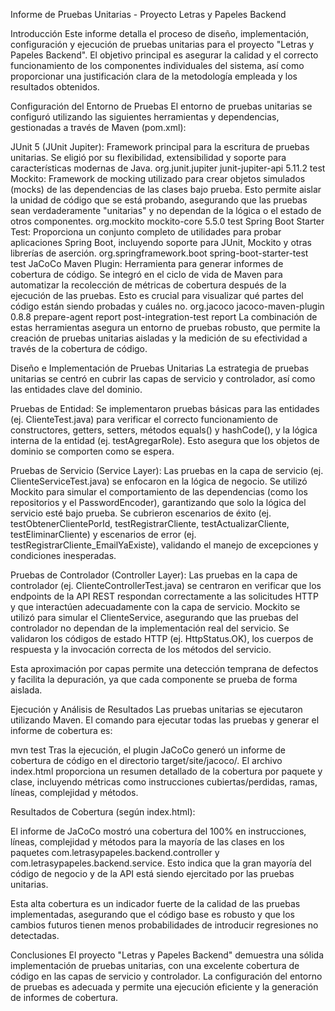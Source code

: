 Informe de Pruebas Unitarias - Proyecto Letras y Papeles Backend

Introducción
Este informe detalla el proceso de diseño, implementación, configuración y ejecución de pruebas unitarias para el proyecto "Letras y Papeles Backend". El objetivo principal es asegurar la calidad y el correcto funcionamiento de los componentes individuales del sistema, así como proporcionar una justificación clara de la metodología empleada y los resultados obtenidos.

Configuración del Entorno de Pruebas
El entorno de pruebas unitarias se configuró utilizando las siguientes herramientas y dependencias, gestionadas a través de Maven (pom.xml):

JUnit 5 (JUnit Jupiter): Framework principal para la escritura de pruebas unitarias. Se eligió por su flexibilidad, extensibilidad y soporte para características modernas de Java.
<dependency>
    <groupId>org.junit.jupiter</groupId>
    <artifactId>junit-jupiter-api</artifactId>
    <version>5.11.2</version>
    <scope>test</scope>
</dependency>
Mockito: Framework de mocking utilizado para crear objetos simulados (mocks) de las dependencias de las clases bajo prueba. Esto permite aislar la unidad de código que se está probando, asegurando que las pruebas sean verdaderamente "unitarias" y no dependan de la lógica o el estado de otros componentes.
<dependency>
    <groupId>org.mockito</groupId>
    <artifactId>mockito-core</artifactId>
    <version>5.5.0</version>
    <scope>test</scope>
</dependency>
Spring Boot Starter Test: Proporciona un conjunto completo de utilidades para probar aplicaciones Spring Boot, incluyendo soporte para JUnit, Mockito y otras librerías de aserción.
<dependency>
    <groupId>org.springframework.boot</groupId>
    <artifactId>spring-boot-starter-test</artifactId>
    <scope>test</scope>
</dependency>
JaCoCo Maven Plugin: Herramienta para generar informes de cobertura de código. Se integró en el ciclo de vida de Maven para automatizar la recolección de métricas de cobertura después de la ejecución de las pruebas. Esto es crucial para visualizar qué partes del código están siendo probadas y cuáles no.
<plugin>
    <groupId>org.jacoco</groupId>
    <artifactId>jacoco-maven-plugin</artifactId>
    <version>0.8.8</version>
    <executions>
        <execution>
            <goals>
                <goal>prepare-agent</goal>
            </goals>
        </execution>
        <execution>
            <id>report</id>
            <phase>post-integration-test</phase>
            <goals>
                <goal>report</goal>
            </goals>
        </execution>
    </executions>
</plugin>
La combinación de estas herramientas asegura un entorno de pruebas robusto, que permite la creación de pruebas unitarias aisladas y la medición de su efectividad a través de la cobertura de código.

Diseño e Implementación de Pruebas Unitarias
La estrategia de pruebas unitarias se centró en cubrir las capas de servicio y controlador, así como las entidades clave del dominio.

Pruebas de Entidad: Se implementaron pruebas básicas para las entidades (ej. ClienteTest.java) para verificar el correcto funcionamiento de constructores, getters, setters, métodos equals() y hashCode(), y la lógica interna de la entidad (ej. testAgregarRole). Esto asegura que los objetos de dominio se comporten como se espera.

Pruebas de Servicio (Service Layer): Las pruebas en la capa de servicio (ej. ClienteServiceTest.java) se enfocaron en la lógica de negocio. Se utilizó Mockito para simular el comportamiento de las dependencias (como los repositorios y el PasswordEncoder), garantizando que solo la lógica del servicio esté bajo prueba. Se cubrieron escenarios de éxito (ej. testObtenerClientePorId, testRegistrarCliente, testActualizarCliente, testEliminarCliente) y escenarios de error (ej. testRegistrarCliente_EmailYaExiste), validando el manejo de excepciones y condiciones inesperadas.

Pruebas de Controlador (Controller Layer): Las pruebas en la capa de controlador (ej. ClienteControllerTest.java) se centraron en verificar que los endpoints de la API REST respondan correctamente a las solicitudes HTTP y que interactúen adecuadamente con la capa de servicio. Mockito se utilizó para simular el ClienteService, asegurando que las pruebas del controlador no dependan de la implementación real del servicio. Se validaron los códigos de estado HTTP (ej. HttpStatus.OK), los cuerpos de respuesta y la invocación correcta de los métodos del servicio.

Esta aproximación por capas permite una detección temprana de defectos y facilita la depuración, ya que cada componente se prueba de forma aislada.

Ejecución y Análisis de Resultados
Las pruebas unitarias se ejecutaron utilizando Maven. El comando para ejecutar todas las pruebas y generar el informe de cobertura es:

mvn test
Tras la ejecución, el plugin JaCoCo generó un informe de cobertura de código en el directorio target/site/jacoco/. El archivo index.html proporciona un resumen detallado de la cobertura por paquete y clase, incluyendo métricas como instrucciones cubiertas/perdidas, ramas, líneas, complejidad y métodos.

Resultados de Cobertura (según index.html):

El informe de JaCoCo mostró una cobertura del 100% en instrucciones, líneas, complejidad y métodos para la mayoría de las clases en los paquetes com.letrasypapeles.backend.controller y com.letrasypapeles.backend.service. Esto indica que la gran mayoría del código de negocio y de la API está siendo ejercitado por las pruebas unitarias.

Esta alta cobertura es un indicador fuerte de la calidad de las pruebas implementadas, asegurando que el código base es robusto y que los cambios futuros tienen menos probabilidades de introducir regresiones no detectadas.

Conclusiones
El proyecto "Letras y Papeles Backend" demuestra una sólida implementación de pruebas unitarias, con una excelente cobertura de código en las capas de servicio y controlador. La configuración del entorno de pruebas es adecuada y permite una ejecución eficiente y la generación de informes de cobertura.
